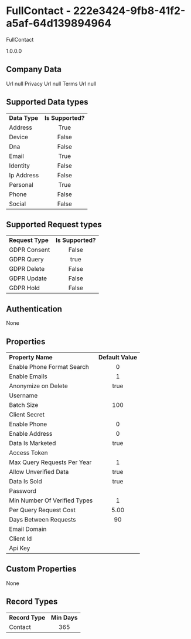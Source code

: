 # FullContact - 222e3424-9fb8-41f2-a5af-64d139894964
FullContact
1.0.0.0
## Company Data
Url null
Privacy Url null
Terms Url null

##   Supported Data types
|    |            |
| ----------|:-------------:|
| **Data Type** | **Is Supported?** |
|Address | True||BioIdentity | False
|Device | False
|Dna | False
|Email | True
|Identity | False
|Ip Address | False
|Personal | True
|Phone | False
|Social | False

##   Supported Request types
|    |            |
| ----------|:-------------:|
| **Request Type** | **Is Supported?** |
|GDPR Consent | False
|GDPR Query | true
|GDPR Delete | False
|GDPR Update | False
|GDPR Hold | False

##   Authentication
None
##   Properties
|    |            |
| ----------|:-------------:|
| **Property Name** | **Default Value** |
|Enable Phone Format Search | 0
|Enable Emails | 1
|Anonymize on Delete | true
|Username | 
|Batch Size | 100
|Client Secret | 
|Enable Phone | 0
|Enable Address | 0
|Data Is Marketed | true
|Access Token | 
|Max Query Requests Per Year | 1
|Allow Unverified Data | true
|Data Is Sold | true
|Password | 
|Min Number Of Verified Types | 1
|Per Query Request Cost | 5.00
|Days Between Requests | 90
|Email Domain | 
|Client Id | 
|Api Key | 

##   Custom Properties
None
##   Record Types
|    |            |
| ----------|:-------------:|
| **Record Type** | **Min Days** |
|Contact|365

